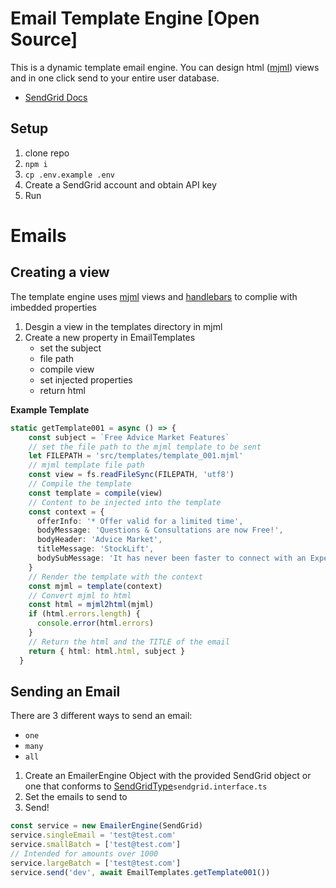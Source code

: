 # Email Template Engine [Open Source]

This is a dynamic template email engine. You can design html ([mjml](https://mjml.io)) views and in one click send to your entire user database.

- [SendGrid Docs](https://www.twilio.com/docs/sendgrid/for-developers?_gl=1*clryzh*_gcl_au*MTI1NzQzNjQ1My4xNzI3OTQ2MTY2*_ga*NDY5MDcxMTY4LjE3Mjc5NDYxNjc.*_ga_8W5LR442LD*MTcyNzk0NjE2Ny4xLjEuMTcyNzk0NzgzNC4wLjAuMA..)

## Setup

1. clone repo
2. `npm i`
3. `cp .env.example .env` 
4. Create a SendGrid account and obtain API key
5. Run

# Emails

## Creating a view

The template engine uses [mjml](https://mjml.io) views and [handlebars](https://handlebarsjs.com) to complie with imbedded properties

1. Desgin a view in the templates directory in mjml
2. Create a new property in EmailTemplates
   - set the subject
   - file path
   - compile view
   - set injected properties
   - return html

**Example Template**

```ts
static getTemplate001 = async () => {
    const subject = `Free Advice Market Features`
    // set the file path to the mjml template to be sent
    let FILEPATH = 'src/templates/template_001.mjml'
    // mjml template file path
    const view = fs.readFileSync(FILEPATH, 'utf8')
    // Compile the template
    const template = compile(view)
    // Content to be injected into the template
    const context = {
      offerInfo: '* Offer valid for a limited time',
      bodyMessage: 'Questions & Consultations are now Free!',
      bodyHeader: 'Advice Market',
      titleMessage: 'StockLift',
      bodySubMessage: 'It has never been faster to connect with an Expert',
    }
    // Render the template with the context
    const mjml = template(context)
    // Convert mjml to html
    const html = mjml2html(mjml)
    if (html.errors.length) {
      console.error(html.errors)
    }
    // Return the html and the TITLE of the email
    return { html: html.html, subject }
  }
```

## Sending an Email

There are 3 different ways to send an email:

- `one`
- `many`
- `all`

1. Create an EmailerEngine Object with the provided SendGrid object or one that conforms to [SendGridType](/Users/devboi/GitHub/emailer-template-engine/src/model/sendgrid.interface.ts)`sendgrid.interface.ts`
2. Set the emails to send to
3. Send!

```ts
const service = new EmailerEngine(SendGrid)
service.singleEmail = 'test@test.com'
service.smallBatch = ['test@test.com']
// Intended for amounts over 1000
service.largeBatch = ['test@test.com']
service.send('dev', await EmailTemplates.getTemplate001())
```

